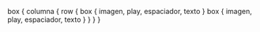 box {
	columna {
		row {
			box {
			imagen, play, espaciador, texto
			}
			box {
			imagen, play, espaciador, texto
			}
		}
	}
}
